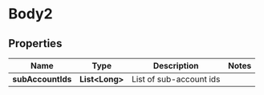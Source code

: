 
# Body2

## Properties
Name | Type | Description | Notes
------------ | ------------- | ------------- | -------------
**subAccountIds** | **List&lt;Long&gt;** | List of sub-account ids | 



